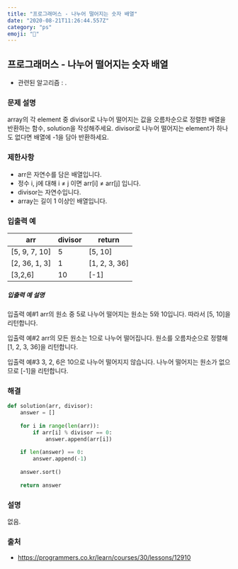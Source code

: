 ```yaml
---
title: "프로그래머스 - 나누어 떨어지는 숫자 배열"
date: "2020-08-21T11:26:44.557Z"
category: "ps"
emoji: "🌁"
---
```


## 프로그래머스 - 나누어 떨어지는 숫자 배열

- 관련된 알고리즘 : .

### 문제 설명

array의 각 element 중 divisor로 나누어 떨어지는 값을 오름차순으로 정렬한 배열을 반환하는 함수, solution을 작성해주세요.
divisor로 나누어 떨어지는 element가 하나도 없다면 배열에 -1을 담아 반환하세요.

### 제한사항

- arr은 자연수를 담은 배열입니다.
- 정수 i, j에 대해 i ≠ j 이면 arr[i] ≠ arr[j] 입니다.
- divisor는 자연수입니다.
- array는 길이 1 이상인 배열입니다.

### 입출력 예

| arr           | divisor | return        |
| ------------- | ------- | ------------- |
| [5, 9, 7, 10] | 5       | [5, 10]       |
| [2, 36, 1, 3] | 1       | [1, 2, 3, 36] |
| [3,2,6]       | 10      | [-1]          |

##### 입출력 예 설명

입출력 예#1
arr의 원소 중 5로 나누어 떨어지는 원소는 5와 10입니다. 따라서 [5, 10]을 리턴합니다.

입출력 예#2
arr의 모든 원소는 1으로 나누어 떨어집니다. 원소를 오름차순으로 정렬해 [1, 2, 3, 36]을 리턴합니다.

입출력 예#3
3, 2, 6은 10으로 나누어 떨어지지 않습니다. 나누어 떨어지는 원소가 없으므로 [-1]을 리턴합니다.

### 해결

```python
def solution(arr, divisor):
    answer = []
    
    for i in range(len(arr)):
        if arr[i] % divisor == 0:
            answer.append(arr[i])
    
    if len(answer) == 0:
        answer.append(-1)
    
    answer.sort()
    
    return answer
```

### 설명

없음.

### 출처

- https://programmers.co.kr/learn/courses/30/lessons/12910
